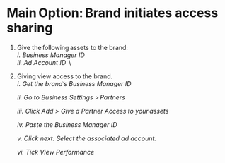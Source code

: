 # Main Option: Brand initiates access sharing

1. Give the following assets to the brand: \
   _i. Business Manager ID_  \
   _ii. Ad Account ID_  \

2.  Giving view access to the brand. \
    _i. Get the brand’s Business Manager ID_ &#x20;

    _ii. Go to Business Settings > Partners_ &#x20;

    _iii. Click Add > Give a Partner Access to your assets_ &#x20;

    _iv. Paste the Business Manager ID_ &#x20;

    _v. Click next. Select the associated ad account._ &#x20;

    _vi. Tick View Performance_
